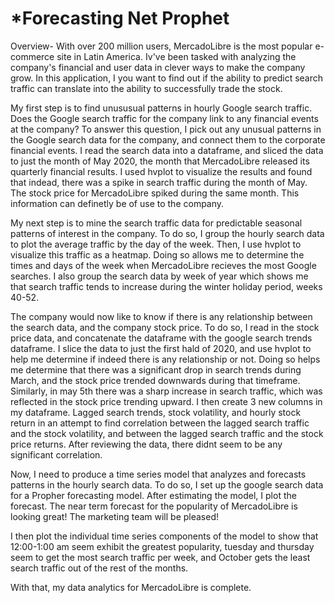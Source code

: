 # *Forecasting Net Prophet

Overview- With over 200 million users, MercadoLibre is the most popular e-commerce site in Latin America. Iv've been tasked with analyzing the company's financial and user data in clever ways to make the company grow. In this application, I you want to find out if the ability to predict search traffic can translate into the ability to successfully trade the stock.

My first step is to find unususual patterns in hourly Google search traffic. Does the Google search traffic for the company link to any financial events at the company? To answer this question, I pick out any unusual patterns in the Google search data for the company, and connect them to the corporate financial events.
I read the search data into a dataframe, and sliced the data to just the month of May 2020, the month that MercadoLibre released its quarterly financial results. I used hvplot to visualize the results and found that indead, there was a spike in search traffic during the month of May. The stock price for MercadoLibre spiked during the same month. This information can definetly be of use to the company.

My next step is to mine the search traffic data for predictable seasonal patterns of interest in the company. To do so, I group the hourly search data to plot the average traffic by the day of the week. Then, I use hvplot to visualize this traffic as a heatmap. Doing so allows me to determine the times and days of the week when MercadoLibre recieves the most Google searches. I also group the search data by week of year which shows me that search traffic tends to increase during the winter holiday period, weeks 40-52.

The company would now like to know if there is any relationship between the search data, and the company stock price. To do so, I read in the stock price data, and concatenate the dataframe with the google search trends dataframe. I slice the data to just the first hald of 2020, and use hvplot to help me determine if indeed there is any relationship or not. Doing so helps me determine that there was a significant drop in search trends during March, and the stock price trended downwards during that timeframe. Similarly, in may 5th there was a sharp increase in search traffic, which was reflected in the stock price trending upward.
I then create 3 new columns in my dataframe. Lagged search trends, stock volatility, and hourly stock return in an attempt to find correlation between the lagged search traffic and the stock volatility, and between the lagged search traffic and the stock price returns. After reviewing the data, there didnt seem to be any significant correlation.

Now, I need to produce a time series model that analyzes and forecasts patterns in the hourly search data. To do so, I set up the google search data for a Propher forecasting model. After estimating the model, I plot the forecast. The near term forecast for the popularity of MercadoLibre is looking great! The marketing team will be pleased!

I then plot the individual time series components of the model to show that 12:00-1:00 am seem exhibit the greatest popularity, tuesday and thursday seem to get the most search traffic per week, and October gets the least search traffic out of the rest of the months.

With that, my data analytics for MercadoLibre is complete.




